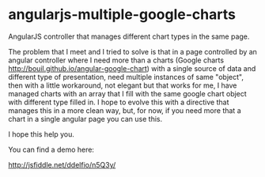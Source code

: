 angularjs-multiple-google-charts
================================

AngularJS controller that manages different chart types in the same page.

The problem that I meet and I tried to solve is that in a page controlled by an angular controller
where I need more than a charts (Google charts http://bouil.github.io/angular-google-chart) with
a single source of data and different type of presentation, need multiple instances of same "object",
then with a little workaround, not elegant but that works for me, I have managed charts with an array
that I fill with the same google chart object with different type filled in.
I hope to evolve this with a directive that manages this in a more clean way, but, for now,
if you need more that a chart in a single angular page you can use this.

I hope this help you.


You can find a demo here:

http://jsfiddle.net/ddelfio/n5Q3y/
